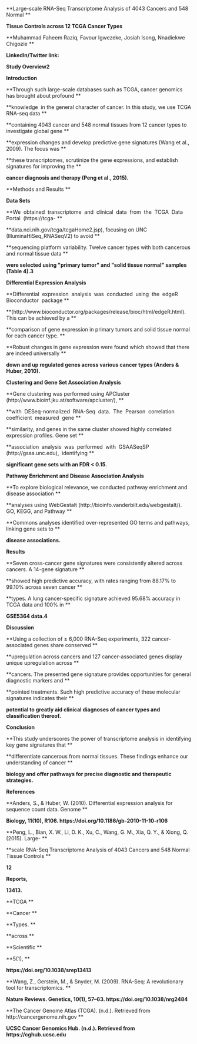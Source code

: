 **Large-scale RNA-Seq Transcriptome Analysis of 4043 Cancers and 548 Normal **

**Tissue Controls across 12 TCGA Cancer Types**

**Muhammad Faheem Raziq, Favour Igwezeke, Josiah Isong, Nnadiekwe Chigozie **

**LinkedIn/Twitter link:**

**Study Overview2**

**Introduction**

**Through such large-scale databases such as TCGA, cancer genomics has brought about profound **

**knowledge  in the general character of cancer. In this study, we use TCGA RNA-seq data **

**containing 4043 cancer and 548 normal tissues from 12 cancer types to investigate global gene **

**expression changes and develop predictive gene signatures (Wang et al., 2009). The focus was **

**these transcriptomes, scrutinize the gene expressions, and establish signatures for improving the **

**cancer diagnosis and therapy (Peng et al., 2015).**

**Methods and Results **

**Data Sets**

**We  obtained  transcriptome  and  clinical  data  from  the  TCGA  Data  Portal  (https\://tcga- **

**data.nci.nih.gov/tcga/tcgaHome2.jsp), focusing on UNC (IlluminaHiSeq\_RNASeqV2) to avoid **

**sequencing platform variability. Twelve cancer types with both cancerous and normal tissue data **

**were selected using "primary tumor" and "solid tissue normal" samples (Table 4).3**

**Differential Expression Analysis**

**Differential  expression  analysis  was  conducted  using  the  edgeR  Bioconductor  package **

**(http\://www\.bioconductor.org/packages/release/bioc/html/edgeR.html). This can be achieved by a **

**comparison of gene expression in primary tumors and solid tissue normal for each cancer type. **

**Robust changes in gene expression were found which showed that there are indeed universally **

**down and up regulated genes across various cancer types (Anders & Huber, 2010).**

**Clustering and Gene Set Association Analysis**

**Gene clustering was performed using APCluster (http\://www\.bioinf.jku.at/software/apcluster/), **

**with  DESeq-normalized  RNA-Seq  data.  The  Pearson  correlation  coefficient  measured  gene **

**similarity, and genes in the same cluster showed highly correlated expression profiles. Gene set **

**association  analysis  was  performed  with  GSAASeqSP  (http\://gsaa.unc.edu),  identifying **

**significant gene sets with an FDR < 0.15.**

**Pathway Enrichment and Disease Association Analysis**

**To explore biological relevance, we conducted pathway enrichment and disease association **

**analyses using WebGestalt (http\://bioinfo.vanderbilt.edu/webgestalt/). GO, KEGG, and Pathway **

**Commons analyses identified over-represented GO terms and pathways, linking gene sets to **

**disease associations.**

**Results**

**Seven cross-cancer gene signatures were consistently altered across cancers. A 14-gene signature **

**showed high predictive accuracy, with rates ranging from 88.17% to 99.10% across seven cancer **

**types. A lung cancer-specific signature achieved 95.68% accuracy in TCGA data and 100% in **

**GSE5364 data.4**

**Discussion**

**Using a collection of ± 6,000 RNA-Seq experiments, 322 cancer-associated genes share conserved **

**upregulation across cancers and 127 cancer-associated genes display unique upregulation across **

**cancers. The presented gene signature provides opportunities for general diagnostic markers and **

**pointed treatments. Such high predictive accuracy of these molecular signatures indicates their **

**potential to greatly aid clinical diagnoses of cancer types and classification thereof.**

**Conclusion**

**This study underscores the power of transcriptome analysis in identifying key gene signatures that **

**differentiate cancerous from normal tissues. These findings enhance our understanding of cancer **

**biology and offer pathways for precise diagnostic and therapeutic strategies.**

**References**

**Anders, S., & Huber, W. (2010). Differential expression analysis for sequence count data. Genome **

**Biology, 11(10), R106. https\://doi.org/10.1186/gb-2010-11-10-r106**

**Peng, L., Bian, X. W., Li, D. K., Xu, C., Wang, G. M., Xia, Q. Y., & Xiong, Q. (2015). Large- **

**scale RNA-Seq Transcriptome Analysis of 4043 Cancers and 548 Normal Tissue Controls **

**12**

**Reports,**

**13413.**

**TCGA **

**Cancer **

**Types. **

**across **

**Scientific **

**5(1), **

**https\://doi.org/10.1038/srep13413**

**Wang, Z., Gerstein, M., & Snyder, M. (2009). RNA-Seq: A revolutionary tool for transcriptomics. **

**Nature Reviews. Genetics, 10(1), 57–63. https\://doi.org/10.1038/nrg2484**

**The Cancer Genome Atlas (TCGA). (n.d.). Retrieved from http\://cancergenome.nih.gov **

**UCSC Cancer Genomics Hub. (n.d.). Retrieved from https\://cghub.ucsc.edu**
